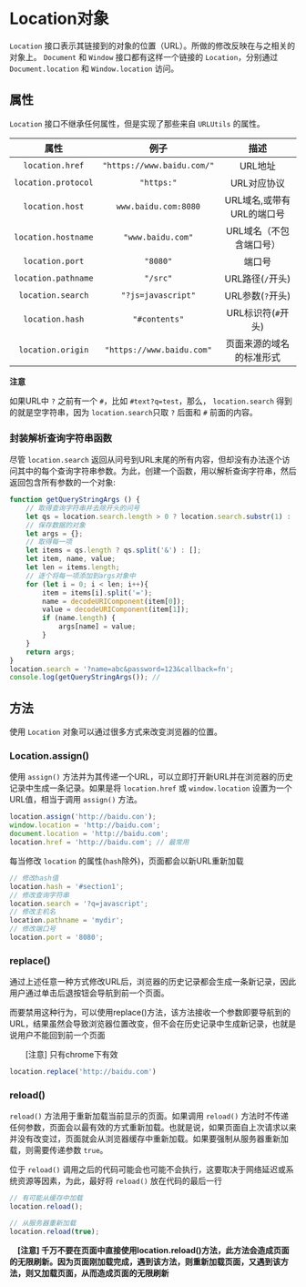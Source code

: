 ﻿# Location对象

`Location` 接口表示其链接到的对象的位置（URL）。所做的修改反映在与之相关的对象上。 `Document` 和 `Window` 接口都有这样一个链接的 `Location`，分别通过 `Document.location` 和 `Window.location` 访问。


## 属性

`Location` 接口不继承任何属性，但是实现了那些来自 `URLUtils` 的属性。

属性  | 例子 | 描述
:---: | :---:  | :---:
`location.href` | `"https://www.baidu.com/"` | URL地址
`location.protocol` | `"https:"` | URL对应协议
`location.host` | `www.baidu.com:8080` | URL域名,或带有URL的端口号
`location.hostname` | `"www.baidu.com"` | URL域名（不包含端口号）
`location.port` | `"8080"` | 端口号
`location.pathname` | `"/src"` | URL路径(`/`开头)
`location.search` | `"?js=javascript"` | URL参数(`?`开头)
`location.hash` | `"#contents"` | URL标识符(`#`开头)
`location.origin` | `"https://www.baidu.com"` | 页面来源的域名的标准形式

**注意**

如果URL中 `?` 之前有一个 `#`，比如 `#text?q=test`，那么， `location.search` 得到的就是空字符串，因为 `location.search`只取 `?` 后面和 `#` 前面的内容。

### 封装解析查询字符串函数

尽管 `location.search` 返回从问号到URL末尾的所有内容，但却没有办法逐个访问其中的每个查询字符串参数。为此，创建一个函数，用以解析查询字符串，然后返回包含所有参数的一个对象:

```javascript
function getQueryStringArgs () {
    // 取得查询字符串并去除开头的问号
    let qs = location.search.length > 0 ? location.search.substr(1) : '';
    // 保存数据的对象
    let args = {};
    // 取得每一项
    let items = qs.length ? qs.split('&') : [];
    let item, name, value;
    let len = items.length;
    // 逐个将每一项添加到args对象中
    for (let i = 0; i < len; i++){
        item = items[i].split('=');
        name = decodeURIComponent(item[0]);
        value = decodeURIComponent(item[1]);
        if (name.length) {
            args[name] = value;
        }
    }
    return args;
}
location.search = '?name=abc&password=123&callback=fn';
console.log(getQueryStringArgs()); // 
```

## 方法

使用 `Location` 对象可以通过很多方式来改变浏览器的位置。

### Location.assign()

使用 `assign()` 方法并为其传递一个URL，可以立即打开新URL并在浏览器的历史记录中生成一条记录。如果是将 `location.href` 或 `window.location` 设置为一个URL值，相当于调用 `assign()` 方法。

```javascript
location.assign('http://baidu.con');
window.location = 'http://baidu.com';
document.location = 'http://baidu.com';
location.href = 'http://baidu.com'; // 最常用
```

每当修改 `location` 的属性(`hash`除外)，页面都会以新URL重新加载

```javascript
// 修改hash值
location.hash = '#section1';
// 修改查询字符串
location.search = '?q=javascript';
// 修改主机名
location.pathname = 'mydir';
// 修改端口号
location.port = '8080';
```

### replace()

通过上述任意一种方式修改URL后，浏览器的历史记录都会生成一条新记录，因此用户通过单击后退按钮会导航到前一个页面。

而要禁用这种行为，可以使用replace()方法，该方法接收一个参数即要导航到的URL，结果虽然会导致浏览器位置改变，但不会在历史记录中生成新记录，也就是说用户不能回到前一个页面

　　[注意] 只有chrome下有效

```javascript
location.replace('http://baidu.com')
```

### reload()

`reload()` 方法用于重新加载当前显示的页面。如果调用 `reload()` 方法时不传递任何参数，页面会以最有效的方式重新加载。也就是说，如果页面自上次请求以来并没有改变过，页面就会从浏览器缓存中重新加载。如果要强制从服务器重新加载，则需要传递参数 `true`。

位于 `reload()` 调用之后的代码可能会也可能不会执行，这要取决于网络延迟或系统资源等因素，为此，最好将 `reload()` 放在代码的最后一行

```javascript
// 有可能从缓存中加载
location.reload();
```

```javascript
// 从服务器重新加载
location.reload(true);
```

　**[注意] 千万不要在页面中直接使用location.reload()方法，此方法会造成页面的无限刷新。因为页面刚加载完成，遇到该方法，则重新加载页面，又遇到该方法，则又加载页面，从而造成页面的无限刷新**
